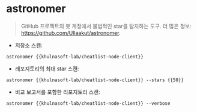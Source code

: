 # astronomer

> GitHub 프로젝트의 봇 계정에서 불법적인 star를 탐지하는 도구.
> 더 많은 정보: <https://github.com/Ullaakut/astronomer>.

- 저장소 스캔:

`astronomer {{khulnasoft-lab/cheatlist-node-client}}`

- 레포지토리의 최대 star 스캔:

`astronomer {{khulnasoft-lab/cheatlist-node-client}} --stars {{50}}`

- 비교 보고서를 포함한 리포지토리 스캔:

`astronomer {{khulnasoft-lab/cheatlist-node-client}} --verbose`
